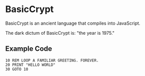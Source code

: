 # BasicCrypt
BasicCrypt is an ancient language that compiles into JavaScript.

The dark dictum of BasicCrypt is: "the year is 1975."

## Example Code
```basic
10 REM LOOP A FAMILIAR GREETING. FOREVER.
20 PRINT "HELLO WORLD"
30 GOTO 10
```
